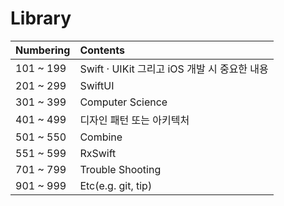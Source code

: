 # Library

|Numbering|Contents|
|:--|:--|
|101 ~ 199|Swift · UIKit 그리고 iOS 개발 시 중요한 내용|
|201 ~ 299|SwiftUI|
|301 ~ 399|Computer Science|
|401 ~ 499|디자인 패턴 또는 아키텍처|
|501 ~ 550|Combine|
|551 ~ 599|RxSwift|
|701 ~ 799|Trouble Shooting|
|901 ~ 999|Etc(e.g. git, tip)
